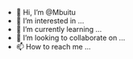 - 👋 Hi, I’m @Mbuitu
- 👀 I’m interested in ...
- 🌱 I’m currently learning ...
- 💞️ I’m looking to collaborate on ...
- 📫 How to reach me ...

<!---
Mbuitu/Mbuitu is a ✨ special ✨ repository because its `README.md` (this file) appears on your GitHub profile.
You can click the Preview link to take a look at your changes.
--->
